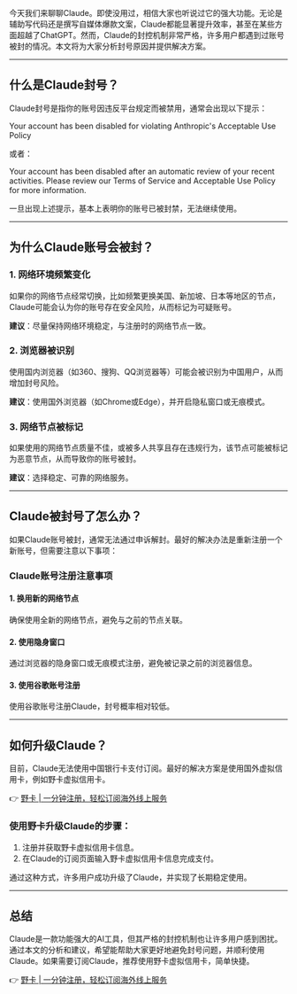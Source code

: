 今天我们来聊聊Claude。即使没用过，相信大家也听说过它的强大功能。无论是辅助写代码还是撰写自媒体爆款文案，Claude都能显著提升效率，甚至在某些方面超越了ChatGPT。然而，Claude的封控机制非常严格，许多用户都遇到过账号被封的情况。本文将为大家分析封号原因并提供解决方案。

---

## 什么是Claude封号？

Claude封号是指你的账号因违反平台规定而被禁用，通常会出现以下提示：


Your account has been disabled for violating Anthropic's Acceptable Use Policy


或者：


Your account has been disabled after an automatic review of your recent activities. Please review our Terms of Service and Acceptable Use Policy for more information.


一旦出现上述提示，基本上表明你的账号已被封禁，无法继续使用。

---

## 为什么Claude账号会被封？

### 1. 网络环境频繁变化
如果你的网络节点经常切换，比如频繁更换美国、新加坡、日本等地区的节点，Claude可能会认为你的账号存在安全风险，从而标记为可疑账号。

**建议**：尽量保持网络环境稳定，与注册时的网络节点一致。

### 2. 浏览器被识别
使用国内浏览器（如360、搜狗、QQ浏览器等）可能会被识别为中国用户，从而增加封号风险。

**建议**：使用国外浏览器（如Chrome或Edge），并开启隐私窗口或无痕模式。

### 3. 网络节点被标记
如果使用的网络节点质量不佳，或被多人共享且存在违规行为，该节点可能被标记为恶意节点，从而导致你的账号被封。

**建议**：选择稳定、可靠的网络服务。

---

## Claude被封号了怎么办？

如果Claude账号被封，通常无法通过申诉解封。最好的解决办法是重新注册一个新账号，但需要注意以下事项：

### Claude账号注册注意事项

#### 1. 换用新的网络节点
确保使用全新的网络节点，避免与之前的节点关联。

#### 2. 使用隐身窗口
通过浏览器的隐身窗口或无痕模式注册，避免被记录之前的浏览器信息。

#### 3. 使用谷歌账号注册
使用谷歌账号注册Claude，封号概率相对较低。

---

## 如何升级Claude？

目前，Claude无法使用中国银行卡支付订阅。最好的解决方案是使用国外虚拟信用卡，例如野卡虚拟信用卡。

👉 [野卡 | 一分钟注册，轻松订阅海外线上服务](https://bit.ly/bewildcard)

### 使用野卡升级Claude的步骤：
1. 注册并获取野卡虚拟信用卡信息。
2. 在Claude的订阅页面输入野卡虚拟信用卡信息完成支付。

通过这种方式，许多用户成功升级了Claude，并实现了长期稳定使用。

---

## 总结

Claude是一款功能强大的AI工具，但其严格的封控机制也让许多用户感到困扰。通过本文的分析和建议，希望能帮助大家更好地避免封号问题，并顺利使用Claude。如果需要订阅Claude，推荐使用野卡虚拟信用卡，简单快捷。

👉 [野卡 | 一分钟注册，轻松订阅海外线上服务](https://bit.ly/bewildcard)